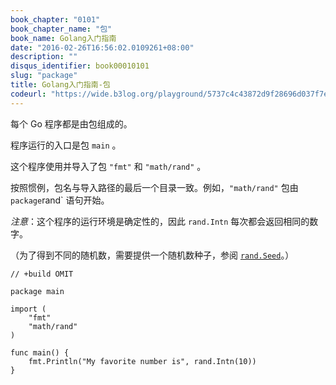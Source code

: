 ```yaml
---
book_chapter: "0101"
book_chapter_name: "包"
book_name: Golang入门指南
date: "2016-02-26T16:56:02.0109261+08:00"
description: ""
disqus_identifier: book00010101
slug: "package"
title: Golang入门指南-包
codeurl: "https://wide.b3log.org/playground/5737c4c43872d9f28696d037f7e5d4aa.go"
---
```





每个 Go 程序都是由包组成的。

程序运行的入口是包 `main` 。

这个程序使用并导入了包 `"fmt"` 和 `"math/rand"` 。

按照惯例，包名与导入路径的最后一个目录一致。例如，`"math/rand"` 包由 `package`rand` 语句开始。

*注意*：这个程序的运行环境是确定性的，因此
 `rand.Intn` 每次都会返回相同的数字。

（为了得到不同的随机数，需要提供一个随机数种子，参阅 [`rand.Seed`](https://go-zh.org/pkg/math/rand/#Seed)。）

```
// +build OMIT

package main

import (
	"fmt"
	"math/rand"
)

func main() {
	fmt.Println("My favorite number is", rand.Intn(10))
}

```

